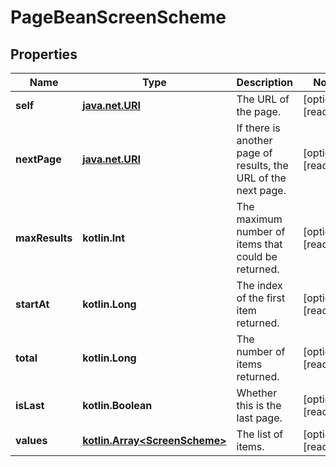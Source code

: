 
# PageBeanScreenScheme

## Properties
Name | Type | Description | Notes
------------ | ------------- | ------------- | -------------
**self** | [**java.net.URI**](java.net.URI.md) | The URL of the page. |  [optional] [readonly]
**nextPage** | [**java.net.URI**](java.net.URI.md) | If there is another page of results, the URL of the next page. |  [optional] [readonly]
**maxResults** | **kotlin.Int** | The maximum number of items that could be returned. |  [optional] [readonly]
**startAt** | **kotlin.Long** | The index of the first item returned. |  [optional] [readonly]
**total** | **kotlin.Long** | The number of items returned. |  [optional] [readonly]
**isLast** | **kotlin.Boolean** | Whether this is the last page. |  [optional] [readonly]
**values** | [**kotlin.Array&lt;ScreenScheme&gt;**](ScreenScheme.md) | The list of items. |  [optional] [readonly]



